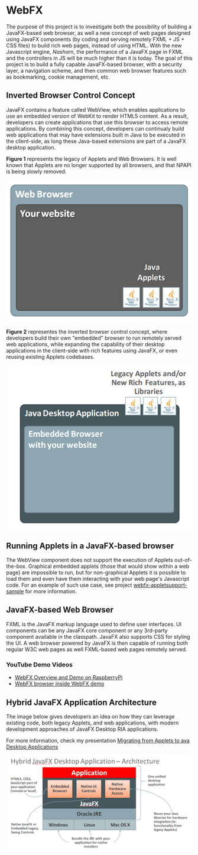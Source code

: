 WebFX
=====
The purpose of this project is to investigate both the possibility of building a JavaFX-based web browser, as well a new concept of web pages designed using JavaFX components (by coding and serving remotely FXML + JS + CSS files) to build rich web pages, instead of using HTML. With the new Javascript engine, *Nashorn*, the performance of a JavaFX page in FXML and the controllers in JS will be much higher than it is today. The goal of this project is to build a fully capable JavaFX-based browser, with a security layer, a navigation scheme, and then common web browser features such as bookmarking, cookie management, etc.

## Inverted Browser Control Concept
JavaFX contains a feature called WebView, which enables applications to use an embedded version of WebKit to render HTML5 content. As a result, developers can create applications that use this browser to access remote applications. By combining this concept, developers can continualy build web applications that may have extensions built in Java to be executed in the client-side, as long these Java-based extensions are part of a JavaFX desktop application.

**Figure 1** represents the legacy of Applets and Web Browsers. It is well known that Applets are no longer supported by all browsers, and that NPAPI is being slowly removed.

![Figure 1](browser-applet-1.png) 

**Figure 2** representes the inverted browser control concept, where developers build their own "embedded" browser to run remotely served web applications, while expanding the capability of their desktop applications in the client-side with rich features using JavaFX, or even reusing existing Applets codebases.

![Figure 2](browser-applet-2.png) 

## Running Applets in a JavaFX-based browser
The WebView component does not support the execution of Applets out-of-the-box. Graphical embedded applets (those that would show within a web page) are impossible to run, but for non-graphical Applets it is possible to load them and even have them interacting with your web page's Javascript code. For an example of such use case, see project [webfx-appletsupport-sample](webfx-appletsupport-sample/) for more information.

## JavaFX-based Web Browser
FXML is the JavaFX markup language used to define user interfaces. UI components can be any JavaFX core component or any 3rd-party component available in the classpath. JavaFX also supports CSS for styling the UI. A web browser powered by JavaFX is then capable of running both regular W3C web pages as well FXML-based web pages remotely served.

### YouTube Demo Videos
 - [WebFX Overview and Demo on RaspberryPi](https://www.youtube.com/watch?v=bzmdkjnbFkI)
 - [WebFX browser inside WebFX demo](https://www.youtube.com/watch?v=2LUF7lgpKLg#t=11)

## Hybrid JavaFX Application Architecture
The image below gives developers an idea on how they can leverage existing code, both legacy Applets, and web applications, with modern development approaches of JavaFX Desktop RIA applications. 

For more information, check my presentation [Migrating from Applets to ava Desktop Applications](http://www.slideshare.net/brunoborges/migrating-from-applets-to-java-desktop-apps-in-javafx/)

![Figure 3](hybrid-javafx-architecture.png)
